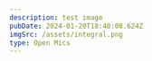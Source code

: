 ```yaml
---
description: test image
pubDate: 2024-01-20T18:40:08.624Z
imgSrc: /assets/integral.png
type: Open Mics
---
```

